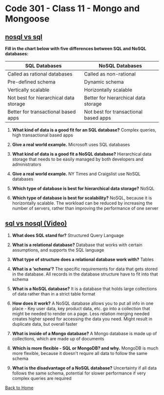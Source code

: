 # Code 301 - Class 11 - Mongo and Mongoose

## [nosql vs sql](https://www.thegeekstuff.com/2014/01/sql-vs-nosql-db/?utm_source=tuicool)

**Fill in the chart below with five differences between SQL and NoSQL databases:**

| SQL Databases                   | NoSQL Databases                 |
| ------------------------------- | ------------------------------- |
| Called as rational databases    | Called as non-rational          |
| Pre-defined schema              | Dynamic schema                  |
| Vertically scalable             | Horizontally scalable           |
| Not best for hierarchical data storage | Better for hierarchical data storage  |
| Better for transactional based apps  | Not best for transactional based apps  |

1. **What kind of data is a good fit for an SQL database?** Complex queries, high transactional based apps

2. **Give a real world example.** Microsoft uses SQL databases

3. **What kind of data is a good fit a NoSQL database?** Hierarchical data storage that needs to be easily managed by both developers and administrators

4. **Give a real world example.** NY Times and Craigslist use NoSQL databases

5. **Which type of database is best for hierarchical data storage?** NoSQL

6. **Which type of database is best for scalability?** NoSQL, because it is horizontally scalable. The workload can be reduced by increasing the number of servers, rather than improving the performance of one server

## [sql vs nosql (Video)](https://www.youtube.com/watch?v=ZS_kXvOeQ5Y)

1. **What does SQL stand for?** Structured Query Language

2. **What is a relational database?** Database that works with certain assumptions, and supports the SQL language

3. **What type of structure does a relational database work with?** Tables

4. **What is a ‘schema’?** The specific requirements for data that gets stored in the database. All records in the database structure have to fit into that schema

5. **What is a NoSQL database?** It is a database that holds large collections of data rather than in a strict table format

6. **How does it work?** A NoSQL database allows you to put all info in one place - Key user data, key product data, etc. go into a collection that might be needed to render on a page. Less relation merging needed creates higher speed for accessing the data you need. Might result in duplicate data, but overall faster

7. **What is inside of a Mongo database?** A Mongo database is made up of collections, which are made up of documents

8. **Which is more flexible - SQL or MongoDB? and why.** MongoDB is much more flexible, because it doesn't require all data to follow the same schema

9. **What is the disadvantage of a NoSQL database?** Uncertainty if all data follows the same schema, potential for slower performance if very complex queries are required

[Back to Home](../README.md)

